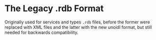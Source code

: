 # The Legacy .rdb Format

Originally used for services and types `.rdb` files, before the former were
replaced with XML files and the latter with the new unoidl format, but still
needed for backwards compatibility.
